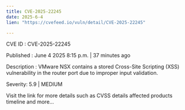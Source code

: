 ```yaml
---
title: CVE-2025-22245
date: 2025-6-4
lien: "https://cvefeed.io/vuln/detail/CVE-2025-22245"

---
```


CVE ID : CVE-2025-22245

Published :  June 4
2025
8:15 p.m. | 37 minutes ago

Description : VMware NSX contains a stored Cross-Site Scripting (XSS) vulnerability in the router port due to improper input validation.

Severity: 5.9 | MEDIUM

Visit the link for more details
such as CVSS details
affected products
timeline
and more...
